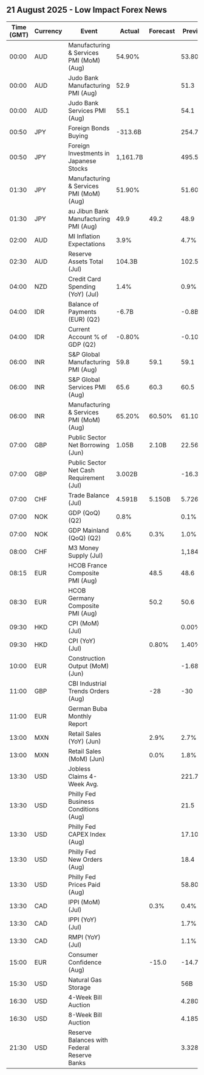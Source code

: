 ## 21 August 2025 - Low Impact Forex News

| Time (GMT) | Currency | Event | Actual | Forecast | Previous |
|------|----------|-------|--------|----------|----------|
| 00:00 | AUD | Manufacturing & Services PMI (MoM) (Aug) | 54.90% |  | 53.80% |
| 00:00 | AUD | Judo Bank Manufacturing PMI (Aug) | 52.9 |  | 51.3 |
| 00:00 | AUD | Judo Bank Services PMI (Aug) | 55.1 |  | 54.1 |
| 00:50 | JPY | Foreign Bonds Buying | -313.6B |  | 254.7B |
| 00:50 | JPY | Foreign Investments in Japanese Stocks | 1,161.7B |  | 495.5B |
| 01:30 | JPY | Manufacturing & Services PMI (MoM) (Aug) | 51.90% |  | 51.60% |
| 01:30 | JPY | au Jibun Bank Manufacturing PMI (Aug) | 49.9 | 49.2 | 48.9 |
| 02:00 | AUD | MI Inflation Expectations | 3.9% |  | 4.7% |
| 02:30 | AUD | Reserve Assets Total (Jul) | 104.3B |  | 102.5B |
| 04:00 | NZD | Credit Card Spending (YoY) (Jul) | 1.4% |  | 0.9% |
| 04:00 | IDR | Balance of Payments (EUR) (Q2) | -6.7B |  | -0.8B |
| 04:00 | IDR | Current Account % of GDP (Q2) | -0.80% |  | -0.10% |
| 06:00 | INR | S&P Global Manufacturing PMI (Aug) | 59.8 | 59.1 | 59.1 |
| 06:00 | INR | S&P Global Services PMI (Aug) | 65.6 | 60.3 | 60.5 |
| 06:00 | INR | Manufacturing & Services PMI (MoM) (Aug) | 65.20% | 60.50% | 61.10% |
| 07:00 | GBP | Public Sector Net Borrowing (Jun) | 1.05B | 2.10B | 22.56B |
| 07:00 | GBP | Public Sector Net Cash Requirement (Jul) | 3.002B |  | -16.367B |
| 07:00 | CHF | Trade Balance (Jul) | 4.591B | 5.150B | 5.726B |
| 07:00 | NOK | GDP (QoQ) (Q2) | 0.8% |  | 0.1% |
| 07:00 | NOK | GDP Mainland (QoQ) (Q2) | 0.6% | 0.3% | 1.0% |
| 08:00 | CHF | M3 Money Supply (Jul) |  |  | 1,184.6B |
| 08:15 | EUR | HCOB France Composite PMI (Aug) |  | 48.5 | 48.6 |
| 08:30 | EUR | HCOB Germany Composite PMI (Aug) |  | 50.2 | 50.6 |
| 09:30 | HKD | CPI (MoM) (Jul) |  |  | 0.00% |
| 09:30 | HKD | CPI (YoY) (Jul) |  | 0.80% | 1.40% |
| 10:00 | EUR | Construction Output (MoM) (Jun) |  |  | -1.68% |
| 11:00 | GBP | CBI Industrial Trends Orders (Aug) |  | -28 | -30 |
| 11:00 | EUR | German Buba Monthly Report |  |  |  |
| 13:00 | MXN | Retail Sales (YoY) (Jun) |  | 2.9% | 2.7% |
| 13:00 | MXN | Retail Sales (MoM) (Jun) |  | 0.0% | 1.8% |
| 13:30 | USD | Jobless Claims 4-Week Avg. |  |  | 221.75K |
| 13:30 | USD | Philly Fed Business Conditions (Aug) |  |  | 21.5 |
| 13:30 | USD | Philly Fed CAPEX Index (Aug) |  |  | 17.10 |
| 13:30 | USD | Philly Fed New Orders (Aug) |  |  | 18.4 |
| 13:30 | USD | Philly Fed Prices Paid (Aug) |  |  | 58.80 |
| 13:30 | CAD | IPPI (MoM) (Jul) |  | 0.3% | 0.4% |
| 13:30 | CAD | IPPI (YoY) (Jul) |  |  | 1.7% |
| 13:30 | CAD | RMPI (YoY) (Jul) |  |  | 1.1% |
| 15:00 | EUR | Consumer Confidence (Aug) |  | -15.0 | -14.7 |
| 15:30 | USD | Natural Gas Storage |  |  | 56B |
| 16:30 | USD | 4-Week Bill Auction |  |  | 4.280% |
| 16:30 | USD | 8-Week Bill Auction |  |  | 4.185% |
| 21:30 | USD | Reserve Balances with Federal Reserve Banks |  |  | 3.328T |
